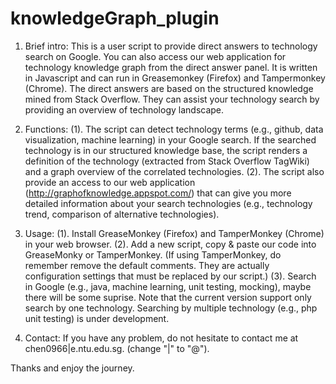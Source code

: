 # knowledgeGraph_plugin

1. Brief intro:
This is a user script to provide direct answers to technology search on Google. You can also access our web application for technology knowledge graph from the direct answer panel.
It is written in Javascript and can run in Greasemonkey (Firefox) and Tampermonkey (Chrome). The direct answers are based on the structured knowledge mined from Stack Overflow. They can assist your technology search by providing an overview of technology landscape.

2. Functions:
(1). The script can detect technology terms (e.g., github, data visualization, machine learning) in your Google search. If the searched technology is in our structured knowledge base,  the script renders a definition of the technology (extracted from Stack Overflow TagWiki) and a graph overview of the correlated technologies.
(2). The script also provide an access to our web application (http://graphofknowledge.appspot.com/) that can give you more detailed information about your search technologies (e.g., technology trend, comparison of alternative technologies).

3. Usage:
(1). Install GreaseMonkey (Firefox) and TamperMonkey (Chrome) in  your web browser.
(2). Add a new script, copy & paste our code into GreaseMonky or TamperMonkey. (If using TamperMonkey, do remember remove the default comments. They are actually configuration settings that must be replaced by our script.)
(3). Search in Google (e.g., java, machine learning, unit testing, mocking), maybe there will be some suprise. Note that the current version support only search by one technology. Searching by multiple technology (e.g., php unit testing) is under development.

4. Contact:
If you have any problem, do not hesitate to contact me at chen0966|e.ntu.edu.sg. (change "|" to "@").

Thanks and enjoy the journey.
